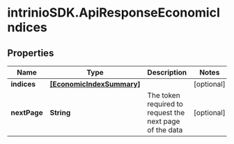 # intrinioSDK.ApiResponseEconomicIndices

## Properties
Name | Type | Description | Notes
------------ | ------------- | ------------- | -------------
**indices** | [**[EconomicIndexSummary]**](EconomicIndexSummary.md) |  | [optional] 
**nextPage** | **String** | The token required to request the next page of the data | [optional] 


